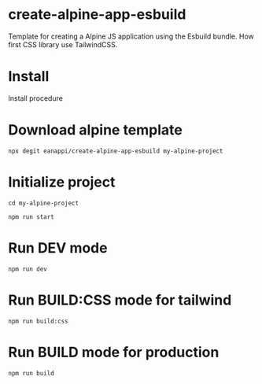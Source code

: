 # create-alpine-app-esbuild
Template for creating a Alpine JS application using the Esbuild bundle.
How first CSS library use TailwindCSS.

# Install
Install procedure

# Download alpine template
```
npx degit eanappi/create-alpine-app-esbuild my-alpine-project
```

# Initialize project
```
cd my-alpine-project
```
```
npm run start
```

# Run DEV mode
```
npm run dev
```

# Run BUILD:CSS mode for tailwind
```
npm run build:css
```

# Run BUILD mode for production
```
npm run build
```
